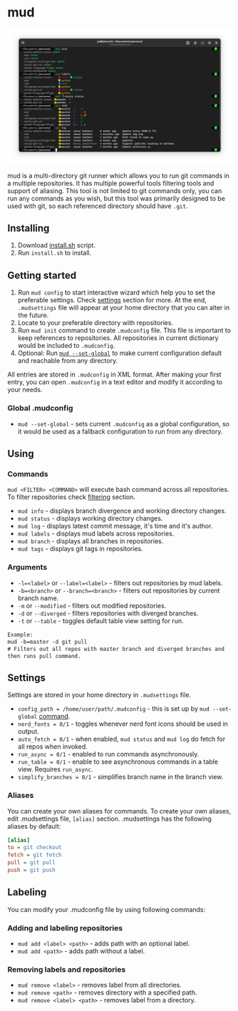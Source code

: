 # mud

![Demo](img.png)

mud is a multi-directory git runner which allows you to run git commands in a multiple repositories. It has multiple powerful tools filtering tools and support of aliasing.  This tool is not limited to git commands only, you can run any commands as you wish, but this tool was primarily designed to be used with git, so each referenced directory should have `.git`.

## Installing

1. Download [install.sh](install.sh) script.
2. Run `install.sh` to install.

## Getting started

1. Run `mud config` to start interactive wizard which help you to set the preferable settings. Check [settings](#settings) section for more. At the end, `.mudsettings` file will appear at your home directory that you can alter in the future.
2. Locate to your preferable directory with repositories.
3. Run `mud init` command to create `.mudconfig` file. This file is important to keep references to repositories. All repositories in current dictionary would be included to `.mudconfig`.
4. Optional: Run [`mud --set-global`](#global-mudconfig) to make current configuration default and reachable from any directory.

All entries are stored in `.mudconfig` in XML format. After making your first entry, you can open `.mudconfig` in a text editor and modify it according to your needs.

### Global .mudconfig
- `mud --set-global` - sets current `.mudconfig` as a global configuration, so it would be used as a fallback configuration to run from any directory.

## Using

### Commands
`mud <FILTER> <COMMAND>` will execute bash command across all repositories. To filter repositories check [filtering](#filters) section.

- `mud info` - displays branch divergence and working directory changes.
- `mud status` - displays working directory changes.
- `mud log` - displays latest commit message, it's time and it's author.
- `mud labels` - displays mud labels across repositories.
- `mud branch` - displays all branches in repositories.
- `mud tags` - displays git tags in repositories.

### Arguments
- `-l=<label>` or `--label=<label>` - filters out repositories by mud labels.
- `-b=<branch>` or `--branch=<branch>` - filters out repositories by current branch name.
- `-m` or `--modified` - filters out modified repositories.
- `-d` or `--diverged` - filters repositories with diverged branches.
- `-t` or `--table` - toggles default table view setting for run.
```
Example:
mud -b=master -d git pull
# Filters out all repos with master branch and diverged branches and then runs pull command.
```

## Settings

Settings are stored in your home directory in `.mudsettings` file.

- `config_path = /home/user/path/.mudconfig` - this is set up by `mud --set-global` [command](#global-mudconfig).
- `nerd_fonts = 0/1` - toggles whenever nerd font icons should be used in output.
- `auto_fetch = 0/1` - when enabled, `mud status` and `mud log` do fetch for all repos when invoked.
- `run_async = 0/1` - enabled to run commands asynchronously.
- `run_table = 0/1` - enable to see asynchronous commands in a table view. Requires `run_async`.
- `simplify_branches = 0/1` - simplifies branch name in the branch view.

### Aliases
You can create your own aliases for commands. To create your own aliases, edit .mudsettings file, `[alias]` section. .mudsettings has the following aliases by default:
```ini
[alias]
to = git checkout
fetch = git fetch
pull = git pull
push = git push
```

## Labeling

You can modify your .mudconfig file by using following commands:

### Adding and labeling repositories
- `mud add <label> <path>` - adds path with an optional label.
- `mud add <path>` - adds path without a label.

### Removing labels and repositories
- `mud remove <label>` - removes label from all directories.
- `mud remove <path>` - removes directory with a specified path.
- `mud remove <label> <path>` - removes label from a directory.
